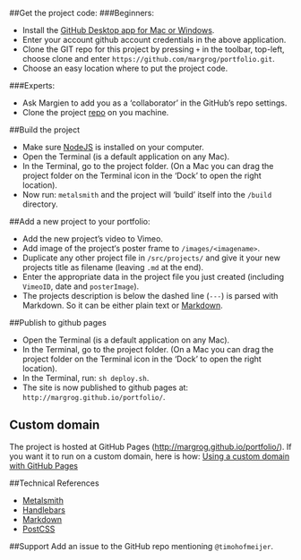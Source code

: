 
##Get the project code:
###Beginners:
- Install the [GitHub Desktop app for Mac or Windows](https://desktop.github.com/).
- Enter your account github account credentials in the above application.
- Clone the GIT repo for this project by pressing `+` in the toolbar, top-left, choose clone and enter `https://github.com/margrog/portfolio.git`.
- Choose an easy location where to put the project code.

###Experts:
- Ask Margien to add you as a ‘collaborator’ in the GitHub’s repo settings.
- Clone the project [repo](https://github.com/margrog/portfolio.git) on you machine.

##Build the project
- Make sure [NodeJS](https://nodejs.org/) is installed on your computer.
- Open the Terminal (is a default application on any Mac).
- In the Terminal, go to the project folder. (On a Mac you can drag the project folder on the Terminal icon in the ‘Dock’ to open the right location).
- Now run: `metalsmith` and the project will ‘build’ itself into the `/build` directory.

##Add a new project to your portfolio:
- Add the new project’s video to Vimeo.
- Add image of the project‘s poster frame to `/images/<imagename>`.
- Duplicate any other project file in `/src/projects/` and give it your new projects title as filename (leaving `.md` at the end).
- Enter the appropriate data in the project file you just created (including `VimeoID`, date and `posterImage`).
- The projects description is below the dashed line (`---`) is parsed with Markdown. So it can be either plain text or [Markdown](https://daringfireball.net/projects/markdown/).

##Publish to github pages
- Open the Terminal (is a default application on any Mac).
- In the Terminal, go to the project folder. (On a Mac you can drag the project folder on the Terminal icon in the ‘Dock’ to open the right location).
- In the Terminal, run: `sh deploy.sh`.
- The site is now published to github pages at: `http://margrog.github.io/portfolio/`.

## Custom domain
The project is hosted at GitHub Pages (http://margrog.github.io/portfolio/). If you want it to run on a custom domain, here is how: [Using a custom domain with GitHub Pages](https://help.github.com/articles/quick-start-setting-up-a-custom-domain/)

##Technical References
- [Metalsmith](metalsmith.io)
- [Handlebars](http://handlebarsjs.com/)
- [Markdown](https://daringfireball.net/projects/markdown/)
- [PostCSS](https://github.com/postcss/postcss)

##Support
Add an issue to the GitHub repo mentioning `@timohofmeijer`.
